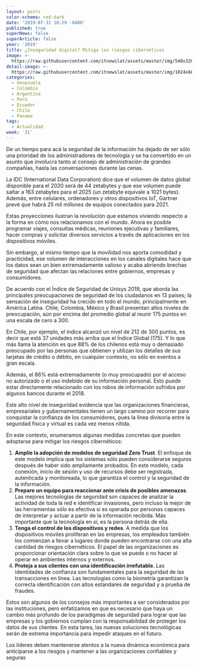 ```yaml
---
layout: posts
color-schema: red-dark
date: '2019-07-31 10:29 -0400'
published: true
superNews: false
superArticle: false
year: '2019'
title: ¿Inseguridad digital? Mitiga los riesgos cibernéticos
image: >-
  https://raw.githubusercontent.com/itnewslat/assets/master/img/540x320/Eduardo-Almeida-p.jpg
detail-image: >-
  https://raw.githubusercontent.com/itnewslat/assets/master/img/1024x680/Eduardo-Almeida-g.jpg
categories:
  - Venezuela
  - Colombia
  - Argentina
  - Perú
  - Ecuador
  - Chile
  - Panama
tags:
  - Actualidad
week: '31'
---
```

De un tiempo para acá la seguridad de la información ha dejado de ser sólo una prioridad de los administradores de tecnología y se ha convertido en un asunto que involucra tanto al consejo de administración de grandes compañías, hasta las conversaciones durante las cenas.

La IDC (International Data Corporation) dice que el volumen de datos global disponible para el 2020 será de 44 zetabytes y que ese volumen puede saltar a 163 zetabytes para el 2025 (un zetabyte equivale a 1021 bytes). Además, entre celulares, ordenadores y otros dispositivos IoT, Gartner prevé que habrá 25 mil millones de equipos conectados para 2021.

Estas proyecciones ilustran la revolución que estamos viviendo respecto a la forma en cómo nos relacionamos con el mundo. Ahora es posible programar viajes, consultas médicas, reuniones ejecutivas y familiares, hacer compras y solicitar diversos servicios a través de aplicaciones en los dispositivos móviles. 

Sin embargo, al mismo tiempo que la movilidad nos aporta comodidad y practicidad, ese volumen de interacciones en los canales digitales hace que los datos sean un bien extremadamente valioso y acaba abriendo brechas de seguridad que afectan las relaciones entre gobiernos, empresas y consumidores.

De acuerdo con el Índice de Seguridad de Unisys 2019, que aborda las principales preocupaciones de seguridad de los ciudadanos en 13 países; la sensación de inseguridad ha crecido en todo el mundo, principalmente en América Latina. Chile, Colombia, México y Brasil presentan altos niveles de preocupación, aún por encima del promedio global al reunir 175 puntos en una escala de cero a 300.

En Chile, por ejemplo, el índice alcanzó un nivel de 212 de 300 puntos, es decir que está 37 unidades más arriba que el Índice Global (175). Y lo que más llama la atención es que 88% de los chilenos está muy o demasiado preocupado por las personas que obtienen y utilizan los detalles de sus tarjetas de crédito o débito, en cualquier contexto, no sólo en eventos a gran escala. 

Además, el 86% está extremadamente (o muy preocupado) por el acceso no autorizado o el uso indebido de su información personal. Esto puede estar directamente relacionado con los robos de información sufridos por algunos bancos durante el 2018.

Este alto nivel de inseguridad evidencia que las organizaciones financieras, empresariales y gubernamentales tienen un largo camino por recorrer para conquistar la confianza de los consumidores, pues la línea divisoria entre la seguridad física y virtual es cada vez menos nítida.

En este contexto, enumeramos algunas medidas concretas que pueden adoptarse para mitigar los riesgos cibernéticos:

1. **Amplíe la adopción de modelos de seguridad Zero Trust**. El enfoque de este modelo implica que los sistemas sólo pueden considerarse seguros después de haber sido ampliamente probados. En este modelo, cada conexión, inicio de sesión y uso de recursos debe ser registrada, autenticada y monitoreada, lo que garantiza el control y la seguridad de la información.  
1. **Prepare un equipo para reaccionar ante crisis de posibles amenazas**.  Las mejores tecnologías de seguridad son capaces de analizar la actividad de toda la red e identificar invasiones, pero incluso la mejor de las herramientas sólo es efectiva si es operada por personas capaces de interpretar y actuar a partir de la información recibida. Más importante que la tecnología en sí, es la persona detrás de ella.
1. **Tenga el control de los dispositivos y redes**. A medida que los dispositivos móviles proliferan en las empresas, los empleados también los comienzan a llevar a lugares donde pueden encontrarse con una alta cantidad de riesgos cibernéticos. El papel de las organizaciones es proporcionar orientación clara sobre lo que se puede o no hacer al operar en ambientes internos y externos.
1. **Proteja a sus clientes con una identificación irrefutable**. Las identidades de confianza son fundamentales para la seguridad de las transacciones en línea. Las tecnologías como la biometría garantizan la correcta identificación con altos estándares de seguridad y a prueba de fraudes.

Estos son algunos de los consejos más importantes a ser considerados por las instituciones, pero enfatizamos en que es necesario que haya un cambio más profundo de los paradigmas de seguridad para lograr que las empresas y los gobiernos cumplan con la responsabilidad de proteger los datos de sus clientes. En esta tarea, las nuevas soluciones tecnológicas serán de extrema importancia para impedir ataques en el futuro. 

Los líderes deben mantenerse atentos a la nueva dinámica económica para anticiparse a los riesgos y mantener a las organizaciones confiables y seguras